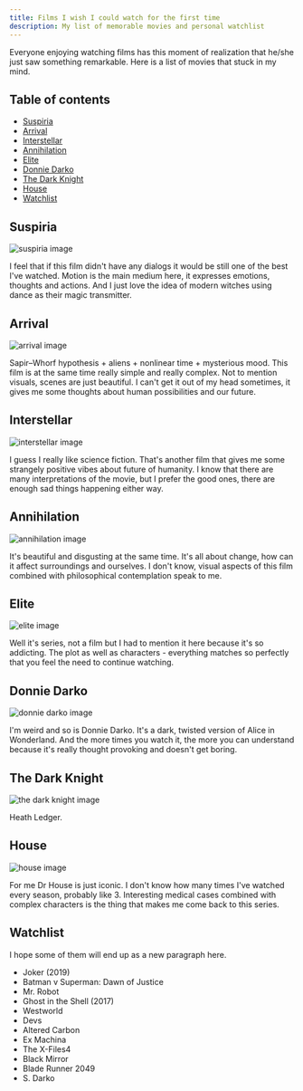 ```yaml
---
title: Films I wish I could watch for the first time
description: My list of memorable movies and personal watchlist
---
```


Everyone enjoying watching films has this moment of realization that he/she just saw something remarkable. Here is a list of movies that stuck in my mind.

## Table of contents

- [Suspiria](#suspiria)
- [Arrival](#arrival)
- [Interstellar](#interstellar)
- [Annihilation](#annihilation)
- [Elite](#elite)
- [Donnie Darko](#donnie-darko)
- [The Dark Knight](#the-dark-knight)
- [House](#house)
- [Watchlist](#watchlist)

## Suspiria

![suspiria image](/films-i-wish-i-could-watch-for-the-first-time_suspiria.jpg)

I feel that if this film didn't have any dialogs it would be still one of the best I've watched. Motion is the main medium here, it expresses emotions, thoughts and actions. And I just love the idea of modern witches using dance as their magic transmitter.

## Arrival

![arrival image](/films-i-wish-i-could-watch-for-the-first-time_arrival.jpg)

Sapir–Whorf hypothesis + aliens + nonlinear time + mysterious mood. This film is at the same time really simple and really complex. Not to mention visuals, scenes are just beautiful. I can't get it out of my head sometimes, it gives me some thoughts about human possibilities and our future.

## Interstellar

![interstellar image](/films-i-wish-i-could-watch-for-the-first-time_interstellar.jpg)

I guess I really like science fiction. That's another film that gives me some strangely positive vibes about future of humanity. I know that there are many interpretations of the movie, but I prefer the good ones, there are enough sad things happening either way.

## Annihilation

![annihilation image](/films-i-wish-i-could-watch-for-the-first-time_annihilation.png)

It's beautiful and disgusting at the same time. It's all about change, how can it affect surroundings and ourselves. I don't know, visual aspects of this film combined with philosophical contemplation speak to me.

## Elite

![elite image](/films-i-wish-i-could-watch-for-the-first-time_elite.jpg)

Well it's series, not a film but I had to mention it here because it's so addicting. The plot as well as characters - everything matches so perfectly that you feel the need to continue watching.

## Donnie Darko

![donnie darko image](/films-i-wish-i-could-watch-for-the-first-time_donnie_darko.webp)

I'm weird and so is Donnie Darko. It's a dark, twisted version of Alice in Wonderland. And the more times you watch it, the more you can understand because it's really thought provoking and doesn't get boring.

## The Dark Knight

![the dark knight image](/films-i-wish-i-could-watch-for-the-first-time_the_dark_knight.jpg)

Heath Ledger.

## House

![house image](/films-i-wish-i-could-watch-for-the-first-time_house.jpg)

For me Dr House is just iconic. I don't know how many times I've watched every season, probably like 3. Interesting medical cases combined with complex characters is the thing that makes me come back to this series.

## Watchlist

I hope some of them will end up as a new paragraph here.

- Joker (2019)
- Batman v Superman: Dawn of Justice
- Mr. Robot
- Ghost in the Shell (2017)
- Westworld
- Devs
- Altered Carbon
- Ex Machina
- The X-Files4
- Black Mirror
- Blade Runner 2049
- S. Darko
